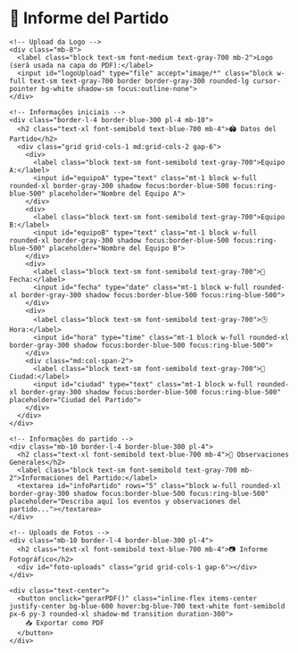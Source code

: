 <!DOCTYPE html>
<html lang="es">
<head>
  <meta charset="UTF-8">
  <meta name="viewport" content="width=device-width, initial-scale=1.0">
  <title>Informe del Partido</title>
  <script src="https://cdn.tailwindcss.com"></script>
  <script src="https://cdnjs.cloudflare.com/ajax/libs/jspdf/2.5.1/jspdf.umd.min.js"></script>
  <script src="https://cdnjs.cloudflare.com/ajax/libs/html2canvas/1.4.1/html2canvas.min.js"></script>
</head>
<body class="bg-gradient-to-br from-blue-50 to-blue-100 text-gray-800 font-sans p-6">

  <div id="formulario" class="max-w-5xl mx-auto bg-white p-8 rounded-3xl shadow-2xl border border-blue-200">
    <h1 class="text-3xl font-extrabold text-center text-blue-800 mb-6">📄 Informe del Partido</h1>

    <!-- Upload da Logo -->
    <div class="mb-8">
      <label class="block text-sm font-medium text-gray-700 mb-2">Logo (será usada na capa do PDF):</label>
      <input id="logoUpload" type="file" accept="image/*" class="block w-full text-sm text-gray-700 border border-gray-300 rounded-lg cursor-pointer bg-white shadow-sm focus:outline-none">
    </div>

    <!-- Informações iniciais -->
    <div class="border-l-4 border-blue-300 pl-4 mb-10">
      <h2 class="text-xl font-semibold text-blue-700 mb-4">🏟️ Datos del Partido</h2>
      <div class="grid grid-cols-1 md:grid-cols-2 gap-6">
        <div>
          <label class="block text-sm font-semibold text-gray-700">Equipo A:</label>
          <input id="equipoA" type="text" class="mt-1 block w-full rounded-xl border-gray-300 shadow focus:border-blue-500 focus:ring-blue-500" placeholder="Nombre del Equipo A">
        </div>
        <div>
          <label class="block text-sm font-semibold text-gray-700">Equipo B:</label>
          <input id="equipoB" type="text" class="mt-1 block w-full rounded-xl border-gray-300 shadow focus:border-blue-500 focus:ring-blue-500" placeholder="Nombre del Equipo B">
        </div>
        <div>
          <label class="block text-sm font-semibold text-gray-700">📅 Fecha:</label>
          <input id="fecha" type="date" class="mt-1 block w-full rounded-xl border-gray-300 shadow focus:border-blue-500 focus:ring-blue-500">
        </div>
        <div>
          <label class="block text-sm font-semibold text-gray-700">🕒 Hora:</label>
          <input id="hora" type="time" class="mt-1 block w-full rounded-xl border-gray-300 shadow focus:border-blue-500 focus:ring-blue-500">
        </div>
        <div class="md:col-span-2">
          <label class="block text-sm font-semibold text-gray-700">📍 Ciudad:</label>
          <input id="ciudad" type="text" class="mt-1 block w-full rounded-xl border-gray-300 shadow focus:border-blue-500 focus:ring-blue-500" placeholder="Ciudad del Partido">
        </div>
      </div>
    </div>

    <!-- Informações do partido -->
    <div class="mb-10 border-l-4 border-blue-300 pl-4">
      <h2 class="text-xl font-semibold text-blue-700 mb-4">📝 Observaciones Generales</h2>
      <label class="block text-sm font-semibold text-gray-700 mb-2">Informaciones del Partido:</label>
      <textarea id="infoPartido" rows="5" class="block w-full rounded-xl border-gray-300 shadow focus:border-blue-500 focus:ring-blue-500" placeholder="Describa aquí los eventos y observaciones del partido..."></textarea>
    </div>

    <!-- Uploads de Fotos -->
    <div class="mb-10 border-l-4 border-blue-300 pl-4">
      <h2 class="text-xl font-semibold text-blue-700 mb-4">📷 Informe Fotográfico</h2>
      <div id="foto-uploads" class="grid grid-cols-1 gap-6"></div>
    </div>

    <div class="text-center">
      <button onclick="gerarPDF()" class="inline-flex items-center justify-center bg-blue-600 hover:bg-blue-700 text-white font-semibold px-6 py-3 rounded-xl shadow-md transition duration-300">
        📥 Exportar como PDF
      </button>
    </div>
  </div>

  <script>
    const descripciones = [
      "Arribo delegación visitante", "Llegada del equipo visitante al hotel y seguridad del hotel",
      "Inspección de seguridad", "Reunión de Seguridad", "Reunión de Coordinación", "Instalación de Objetos de animación",
      "Llegada utilería equipo Visitante", "Utileria equipo local", "Llegada Delegación visitante", "Llegada delegación local",
      "Llegada equipo de arbitraje", "Charla OSC con seguridad privada", "Primera revisión interna y externa",
      "Instalación de Recursos", "Situación das tribunas protocolo de juego", "Situacion externa a los 70’",
      "Refuerzo a los 75’", "Evacuación Completa en 45’", "Salida del equipo local", "Salida del arbitraje",
      "Salida del equipo local por sus medios", "Comer cerrado", "Regreso del equipo visitante"
    ];

    window.addEventListener("DOMContentLoaded", () => {
      const container = document.getElementById("foto-uploads");
      descripciones.forEach((desc, index) => {
        const campo = document.createElement("div");
        campo.className = "mb-4";
        campo.innerHTML = `
          <label class="block font-semibold mb-1">${index + 1} - ${desc}</label>
          <input type="file" accept="image/*" class="w-full border p-2 rounded">
        `;
        container.appendChild(campo);
      });
    });

    function gerarPDF() {
      const { jsPDF } = window.jspdf;
      const doc = new jsPDF('p', 'pt', 'a4');

      const equipoA = document.getElementById("equipoA").value;
      const equipoB = document.getElementById("equipoB").value;
      const fecha = document.getElementById("fecha").value;
      const hora = document.getElementById("hora").value;
      const ciudad = document.getElementById("ciudad").value;
      const infoPartido = document.getElementById("infoPartido").value;
      const logoFile = document.getElementById("logoUpload").files[0];

      const gerarCapa = (logoBase64) => {
        if (logoBase64) {
          doc.addImage(logoBase64, 'JPEG', 200, 40, 200, 100);
        }
        doc.setFontSize(18);
        doc.text("Informe del Partido", 220, 160);
        doc.setFontSize(14);
        doc.text(`Equipo A: ${equipoA}`, 80, 200);
        doc.text(`Equipo B: ${equipoB}`, 80, 220);
        doc.text(`Fecha: ${fecha}`, 80, 240);
        doc.text(`Hora: ${hora}`, 80, 260);
        doc.text(`Ciudad: ${ciudad}`, 80, 280);

        doc.addPage();
        doc.setFontSize(16);
        doc.text("Informaciones del Partido", 40, 60);
        doc.setFontSize(12);
        const texto = doc.splitTextToSize(infoPartido, 500);
        doc.text(texto, 40, 80);
      };

      const gerarFotos = async () => {
        doc.addPage();
        doc.setFontSize(16);
        doc.text("Informe Fotográfico", 40, 40);

        const camposImagem = document.querySelectorAll('#foto-uploads input[type="file"]');
        const labels = document.querySelectorAll('#foto-uploads label');

        let y = 60;

        for (let i = 0; i < camposImagem.length; i++) {
          const file = camposImagem[i].files[0];
          if (file) {
            const img = await carregarImagem(file);
            doc.setFontSize(12);
            doc.text(labels[i].innerText, 40, y);
            y += 10;

            const canvas = document.createElement("canvas");
            const ctx = canvas.getContext("2d");
            canvas.width = img.width;
            canvas.height = img.height;
            ctx.drawImage(img, 0, 0);
            const imgData = canvas.toDataURL("image/jpeg", 0.8);

            const pdfWidth = 500;
            const ratio = img.height / img.width;
            const pdfHeight = pdfWidth * ratio;

            if (y + pdfHeight > 800) {
              doc.addPage();
              y = 40;
            }
            doc.addImage(imgData, 'JPEG', 40, y, pdfWidth, pdfHeight);
            y += pdfHeight + 20;
          }
        }
        doc.save("informe_partido_fotos.pdf");
      };

      const carregarImagem = (file) => {
        return new Promise((resolve, reject) => {
          const reader = new FileReader();
          reader.onload = e => {
            const img = new Image();
            img.onload = () => resolve(img);
            img.src = e.target.result;
          };
          reader.onerror = reject;
          reader.readAsDataURL(file);
        });
      };

      const carregarLogoBase64 = (file) => {
        return new Promise((resolve, reject) => {
          if (!file) return resolve(null);
          const reader = new FileReader();
          reader.onload = e => resolve(e.target.result);
          reader.onerror = reject;
          reader.readAsDataURL(file);
        });
      };

      carregarLogoBase64(logoFile).then(logoBase64 => {
        gerarCapa(logoBase64);
        gerarFotos();
      });
    }
  </script>

</body>
</html>

